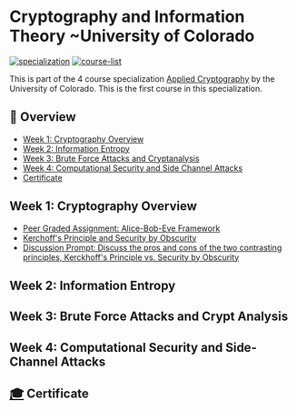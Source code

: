 # Cryptography and Information Theory ~University of Colorado   

[![specialization](https://img.shields.io/badge/specialization-Applied%20Cryptography-1f72ff.svg)](https://github.com/anishLearnsToCode/applied-cryptography)
[![course-list](https://img.shields.io/badge/also%20see-Coursera%20Courses-1f72ff.svg)](https://github.com/anishLearnsToCode/course-list#coursera)

This is part of the 4 course specialization 
[Applied Cryptography](https://github.com/anishLearnsToCode/applied-cryptography)
by the University of Colorado. This is the first course in this specialization.

## 📖 Overview
- [Week 1: Cryptography Overview](#week-1-cryptography-overview)
- [Week 2: Information Entropy](#week-2-information-entropy)
- [Week 3: Brute Force Attacks and Cryptanalysis](#week-3-brute-force-attacks-and-crypt-analysis)
- [Week 4: Computational Security and Side Channel Attacks](#week-4-computational-security-and-side-channel-attacks)
- [Certificate](#-certificate)

## Week 1: Cryptography Overview
- [Peer Graded Assignment: Alice-Bob-Eve Framework](week1/Caesar%20Cipher%20Alice-Bob-Eve.pdf)
- [Kerchoff's Principle and Security by Obscurity](week1/kerchoffs-principles-security-by-obscurity-quiz.md)
- [Discussion Prompt: Discuss the pros and cons of the two contrasting principles, Kerckhoff's Principle vs. Security by Obscurity]()

## Week 2: Information Entropy

## Week 3: Brute Force Attacks and Crypt Analysis

## Week 4: Computational Security and Side-Channel Attacks

## [🎓]() Certificate
